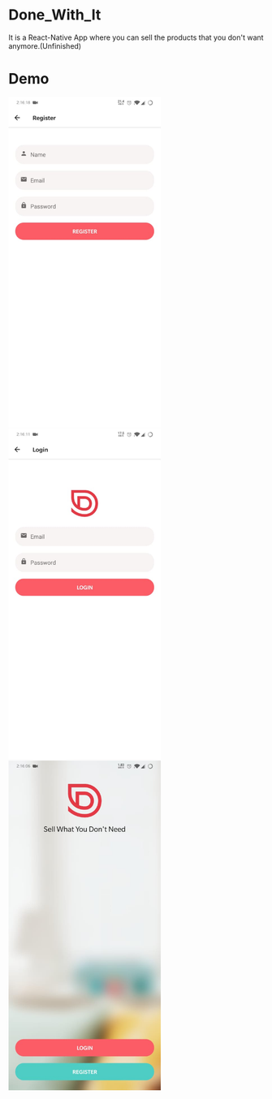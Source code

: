 # Done_With_It
It is a React-Native App where you can sell the products that you don't want anymore.(Unfinished)


# Demo


<p float="left">
  <img src="/demo/1.jpeg" width="300"  />
  <img src="/demo/2.jpeg" width="300" /> 
  <img src="/demo/3.jpeg" width="300" />
</p>

